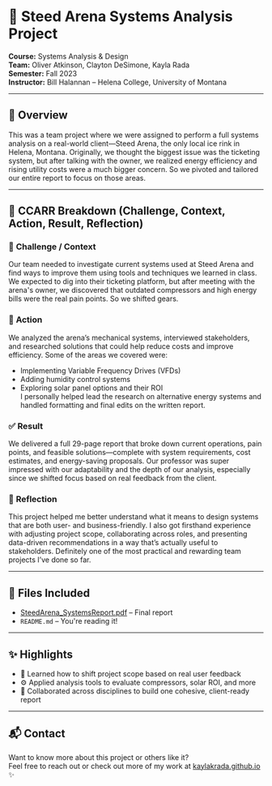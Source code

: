 # 🧊 Steed Arena Systems Analysis Project  
**Course:** Systems Analysis & Design  
**Team:** Oliver Atkinson, Clayton DeSimone, Kayla Rada  
**Semester:** Fall 2023  
**Instructor:** Bill Halannan – Helena College, University of Montana

---

## 🚦 Overview
This was a team project where we were assigned to perform a full systems analysis on a real-world client—Steed Arena, the only local ice rink in Helena, Montana. Originally, we thought the biggest issue was the ticketing system, but after talking with the owner, we realized energy efficiency and rising utility costs were a much bigger concern. So we pivoted and tailored our entire report to focus on those areas.

---

## 🚗 CCARR Breakdown (Challenge, Context, Action, Result, Reflection)

### 🔹 **Challenge / Context**  
Our team needed to investigate current systems used at Steed Arena and find ways to improve them using tools and techniques we learned in class. We expected to dig into their ticketing platform, but after meeting with the arena's owner, we discovered that outdated compressors and high energy bills were the real pain points. So we shifted gears.

### 🔧 **Action**  
We analyzed the arena’s mechanical systems, interviewed stakeholders, and researched solutions that could help reduce costs and improve efficiency. Some of the areas we covered were:  
- Implementing Variable Frequency Drives (VFDs)  
- Adding humidity control systems  
- Exploring solar panel options and their ROI  
I personally helped lead the research on alternative energy systems and handled formatting and final edits on the written report.

### ✅ **Result**  
We delivered a full 29-page report that broke down current operations, pain points, and feasible solutions—complete with system requirements, cost estimates, and energy-saving proposals. Our professor was super impressed with our adaptability and the depth of our analysis, especially since we shifted focus based on real feedback from the client.

### 💭 **Reflection**  
This project helped me better understand what it means to design systems that are both user- and business-friendly. I also got firsthand experience with adjusting project scope, collaborating across roles, and presenting data-driven recommendations in a way that’s actually useful to stakeholders. Definitely one of the most practical and rewarding team projects I’ve done so far.

---

## 📁 Files Included
- [SteedArena_SystemsReport.pdf](https://github.com/kaylakrada/steed-arena-systems-analysis/blob/main/SteedArena_SystemsReport.pdf) – Final report  
- `README.md` – You're reading it!  

---

## ✨ Highlights
- 🧠 Learned how to shift project scope based on real user feedback  
- ⚙️ Applied analysis tools to evaluate compressors, solar ROI, and more  
- 💬 Collaborated across disciplines to build one cohesive, client-ready report  

---

## 📬 Contact  
Want to know more about this project or others like it?  
Feel free to reach out or check out more of my work at [kaylakrada.github.io](https://kaylakrada.github.io) ✨
